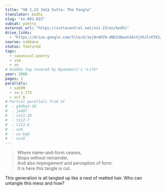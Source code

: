 ```yaml
---
title: "SN 1.23 Jaṭā Sutta: The Tangle"
translator: bodhi
slug: "sn.001.023"
subcat: poetry
external_url: "https://suttacentral.net/sn1.23/en/bodhi"
drive_links:
  - "https://drive.google.com/file/d/1ejNrmPZ9-dN5S3DwvG3dxYjVhJlrKTK2/view?usp=drivesdk"
course: nibbana
status: featured
tags:
  - canonical-poetry
  - vsm
  - sn
# buddha tag covered by Nyanamoli's *Life*
year: 2000
pages: 1
parallels:
  - sa599
  - sa-2.173
  - sn7.6
# Partial parallels from SC
#  - g3dhp1-10
#  - ja497
#  - sn11.19
#  - t212.7
#  - t213.6
#  - uv6
#  - uv-kg6
#  - uvs6
---
```


> Where name-and-form ceases,  
Stops without remainder,  
And also impingement and perception of form:  
It is here this tangle is cut.

This generation is all tangled up like a nest of matted hair. Who can untangle this mess and how?
